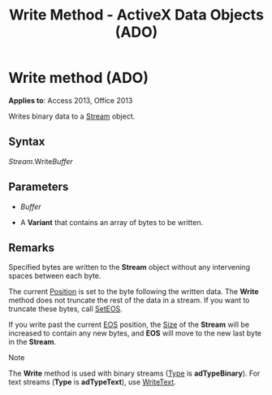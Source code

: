 ﻿---
title: Write Method - ActiveX Data Objects (ADO)
TOCTitle: Write method (ADO)
ms:assetid: cabe4581-409f-7f05-bd59-d495bfb2c6fd
ms:mtpsurl: https://msdn.microsoft.com/library/JJ249986(v=office.15)
ms:contentKeyID: 48547697
ms.date: 09/18/2015
mtps_version: v=office.15
---

# Write method (ADO)


**Applies to**: Access 2013, Office 2013


Writes binary data to a [Stream](stream-object-ado.md) object.

## Syntax

*Stream*.Write*Buffer*

## Parameters

  - *Buffer*

  - A **Variant** that contains an array of bytes to be written.

## Remarks

Specified bytes are written to the **Stream** object without any intervening spaces between each byte.

The current [Position](position-property-ado.md) is set to the byte following the written data. The **Write** method does not truncate the rest of the data in a stream. If you want to truncate these bytes, call [SetEOS](seteos-method-ado.md).

If you write past the current [EOS](eos-property-ado.md) position, the [Size](https://msdn.microsoft.com/library/jj250128\(v=office.15\)) of the **Stream** will be increased to contain any new bytes, and **EOS** will move to the new last byte in the **Stream**.


> [!NOTE]
> <P>The <STRONG>Write</STRONG> method is used with binary streams (<A href="type-property-ado-stream.md">Type</A> is <STRONG>adTypeBinary</STRONG>). For text streams (<STRONG>Type</STRONG> is <STRONG>adTypeText</STRONG>), use <A href="writetext-method-ado.md">WriteText</A>.</P>


